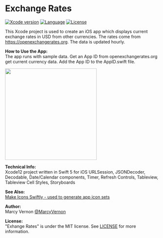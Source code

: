 # Exchange Rates
[![Xcode version](https://img.shields.io/badge/xcode-12%20-brightgreen)](https://developer.apple.com/xcode/)
[![Language](https://img.shields.io/badge/swift-5.0-orange.svg)](https://developer.apple.com/swift)
[![License](https://img.shields.io/badge/license-MIT-blue.svg?style=flat)](http://mit-license.org)

This Xcode project is used to create an iOS app which displays current exchange rates in USD from other currencies. The rates come from https://openexchangerates.org. The data is updated hourly.

**How to Use the App:** \
The app runs with sample data. Get an App ID from openexchangerates.org get current currency data. Add the App ID to the AppID.swift file. 


<img src="GitHub-Images/ExchangeRates.gif" width="300">

**Technical Info:** \
Xcode12 project written in Swift 5 for iOS
URLSession, JSONDecoder, Decodable, Date/Calendar components, Timer,
Refresh Controls, Tableview, Tableview Cell Styles, Storyboards

**See Also:** \
 [Make Icons Swiftly - used to generate app icon sets
 ](https://github.com/PepperoniJoe/Make-Icons-Swiftly)

**Author:** \
Marcy Vernon [@MarcyVernon](https://twitter.com/MarcyVernon)

**License:** \
"Exhange Rates" is under the MIT license. See [LICENSE](/LICENSE) for more information.
